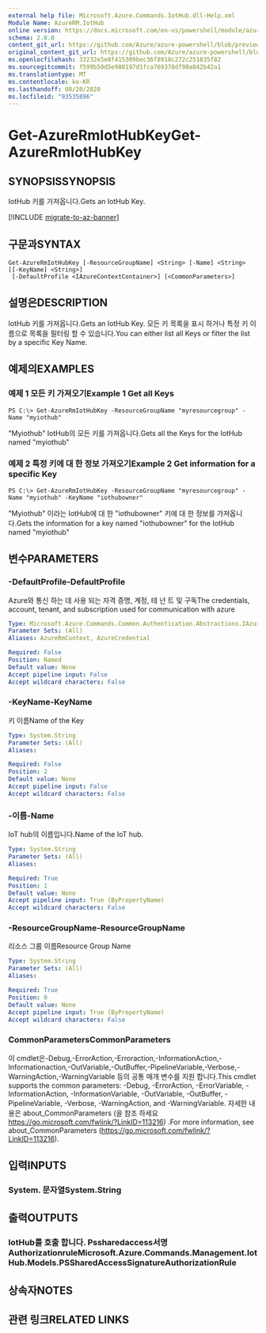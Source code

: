 ```yaml
---
external help file: Microsoft.Azure.Commands.IotHub.dll-Help.xml
Module Name: AzureRM.IotHub
online version: https://docs.microsoft.com/en-us/powershell/module/azurerm.iothub/get-azurermiothubkey
schema: 2.0.0
content_git_url: https://github.com/Azure/azure-powershell/blob/preview/src/ResourceManager/IotHub/Commands.IotHub/help/Get-AzureRmIotHubKey.md
original_content_git_url: https://github.com/Azure/azure-powershell/blob/preview/src/ResourceManager/IotHub/Commands.IotHub/help/Get-AzureRmIotHubKey.md
ms.openlocfilehash: 33232e5e8f415309bec36f8918c272c251835f82
ms.sourcegitcommit: f599b50d5e980197d1fca769378df90a842b42a1
ms.translationtype: MT
ms.contentlocale: ko-KR
ms.lasthandoff: 08/20/2020
ms.locfileid: "93535896"
---
```

# <span data-ttu-id="1ca0a-101">Get-AzureRmIotHubKey</span><span class="sxs-lookup"><span data-stu-id="1ca0a-101">Get-AzureRmIotHubKey</span></span>

## <span data-ttu-id="1ca0a-102">SYNOPSIS</span><span class="sxs-lookup"><span data-stu-id="1ca0a-102">SYNOPSIS</span></span>
<span data-ttu-id="1ca0a-103">IotHub 키를 가져옵니다.</span><span class="sxs-lookup"><span data-stu-id="1ca0a-103">Gets an IotHub Key.</span></span>

[!INCLUDE [migrate-to-az-banner](../../includes/migrate-to-az-banner.md)]

## <span data-ttu-id="1ca0a-104">구문과</span><span class="sxs-lookup"><span data-stu-id="1ca0a-104">SYNTAX</span></span>

```
Get-AzureRmIotHubKey [-ResourceGroupName] <String> [-Name] <String> [[-KeyName] <String>]
 [-DefaultProfile <IAzureContextContainer>] [<CommonParameters>]
```

## <span data-ttu-id="1ca0a-105">설명은</span><span class="sxs-lookup"><span data-stu-id="1ca0a-105">DESCRIPTION</span></span>
<span data-ttu-id="1ca0a-106">IotHub 키를 가져옵니다.</span><span class="sxs-lookup"><span data-stu-id="1ca0a-106">Gets an IotHub Key.</span></span>
<span data-ttu-id="1ca0a-107">모든 키 목록을 표시 하거나 특정 키 이름으로 목록을 필터링 할 수 있습니다.</span><span class="sxs-lookup"><span data-stu-id="1ca0a-107">You can either list all Keys or filter the list by a specific Key Name.</span></span>

## <span data-ttu-id="1ca0a-108">예제의</span><span class="sxs-lookup"><span data-stu-id="1ca0a-108">EXAMPLES</span></span>

### <span data-ttu-id="1ca0a-109">예제 1 모든 키 가져오기</span><span class="sxs-lookup"><span data-stu-id="1ca0a-109">Example 1 Get all Keys</span></span>
```
PS C:\> Get-AzureRmIotHubKey -ResourceGroupName "myresourcegroup" -Name "myiothub"
```

<span data-ttu-id="1ca0a-110">"Myiothub" IotHub의 모든 키를 가져옵니다.</span><span class="sxs-lookup"><span data-stu-id="1ca0a-110">Gets all the Keys for the IotHub named "myiothub"</span></span>

### <span data-ttu-id="1ca0a-111">예제 2 특정 키에 대 한 정보 가져오기</span><span class="sxs-lookup"><span data-stu-id="1ca0a-111">Example 2 Get information for a specific Key</span></span>
```
PS C:\> Get-AzureRmIotHubKey -ResourceGroupName "myresourcegroup" -Name "myiothub" -KeyName "iothubowner"
```

<span data-ttu-id="1ca0a-112">"Myiothub" 이라는 IotHub에 대 한 "iothubowner" 키에 대 한 정보를 가져옵니다.</span><span class="sxs-lookup"><span data-stu-id="1ca0a-112">Gets the information for a key named "iothubowner" for the IotHub named "myiothub"</span></span>

## <span data-ttu-id="1ca0a-113">변수</span><span class="sxs-lookup"><span data-stu-id="1ca0a-113">PARAMETERS</span></span>

### <span data-ttu-id="1ca0a-114">-DefaultProfile</span><span class="sxs-lookup"><span data-stu-id="1ca0a-114">-DefaultProfile</span></span>
<span data-ttu-id="1ca0a-115">Azure와 통신 하는 데 사용 되는 자격 증명, 계정, 테 넌 트 및 구독</span><span class="sxs-lookup"><span data-stu-id="1ca0a-115">The credentials, account, tenant, and subscription used for communication with azure</span></span>

```yaml
Type: Microsoft.Azure.Commands.Common.Authentication.Abstractions.IAzureContextContainer
Parameter Sets: (All)
Aliases: AzureRmContext, AzureCredential

Required: False
Position: Named
Default value: None
Accept pipeline input: False
Accept wildcard characters: False
```

### <span data-ttu-id="1ca0a-116">-KeyName</span><span class="sxs-lookup"><span data-stu-id="1ca0a-116">-KeyName</span></span>
<span data-ttu-id="1ca0a-117">키 이름</span><span class="sxs-lookup"><span data-stu-id="1ca0a-117">Name of the Key</span></span>

```yaml
Type: System.String
Parameter Sets: (All)
Aliases:

Required: False
Position: 2
Default value: None
Accept pipeline input: False
Accept wildcard characters: False
```

### <span data-ttu-id="1ca0a-118">-이름</span><span class="sxs-lookup"><span data-stu-id="1ca0a-118">-Name</span></span>
<span data-ttu-id="1ca0a-119">IoT hub의 이름입니다.</span><span class="sxs-lookup"><span data-stu-id="1ca0a-119">Name of the IoT hub.</span></span> 

```yaml
Type: System.String
Parameter Sets: (All)
Aliases:

Required: True
Position: 1
Default value: None
Accept pipeline input: True (ByPropertyName)
Accept wildcard characters: False
```

### <span data-ttu-id="1ca0a-120">-ResourceGroupName</span><span class="sxs-lookup"><span data-stu-id="1ca0a-120">-ResourceGroupName</span></span>
<span data-ttu-id="1ca0a-121">리소스 그룹 이름</span><span class="sxs-lookup"><span data-stu-id="1ca0a-121">Resource Group Name</span></span>

```yaml
Type: System.String
Parameter Sets: (All)
Aliases:

Required: True
Position: 0
Default value: None
Accept pipeline input: True (ByPropertyName)
Accept wildcard characters: False
```

### <span data-ttu-id="1ca0a-122">CommonParameters</span><span class="sxs-lookup"><span data-stu-id="1ca0a-122">CommonParameters</span></span>
<span data-ttu-id="1ca0a-123">이 cmdlet은-Debug,-ErrorAction,-Erroraction,-InformationAction,-Informationaction,-OutVariable,-OutBuffer,-PipelineVariable,-Verbose,-WarningAction,-WarningVariable 등의 공통 매개 변수를 지원 합니다.</span><span class="sxs-lookup"><span data-stu-id="1ca0a-123">This cmdlet supports the common parameters: -Debug, -ErrorAction, -ErrorVariable, -InformationAction, -InformationVariable, -OutVariable, -OutBuffer, -PipelineVariable, -Verbose, -WarningAction, and -WarningVariable.</span></span> <span data-ttu-id="1ca0a-124">자세한 내용은 about_CommonParameters (을 참조 하세요 https://go.microsoft.com/fwlink/?LinkID=113216) .</span><span class="sxs-lookup"><span data-stu-id="1ca0a-124">For more information, see about_CommonParameters (https://go.microsoft.com/fwlink/?LinkID=113216).</span></span>

## <span data-ttu-id="1ca0a-125">입력</span><span class="sxs-lookup"><span data-stu-id="1ca0a-125">INPUTS</span></span>

### <span data-ttu-id="1ca0a-126">System. 문자열</span><span class="sxs-lookup"><span data-stu-id="1ca0a-126">System.String</span></span>

## <span data-ttu-id="1ca0a-127">출력</span><span class="sxs-lookup"><span data-stu-id="1ca0a-127">OUTPUTS</span></span>

### <span data-ttu-id="1ca0a-128">IotHub를 호출 합니다. Pssharedaccess서명 Authorizationrule</span><span class="sxs-lookup"><span data-stu-id="1ca0a-128">Microsoft.Azure.Commands.Management.IotHub.Models.PSSharedAccessSignatureAuthorizationRule</span></span>

## <span data-ttu-id="1ca0a-129">상속자</span><span class="sxs-lookup"><span data-stu-id="1ca0a-129">NOTES</span></span>

## <span data-ttu-id="1ca0a-130">관련 링크</span><span class="sxs-lookup"><span data-stu-id="1ca0a-130">RELATED LINKS</span></span>
